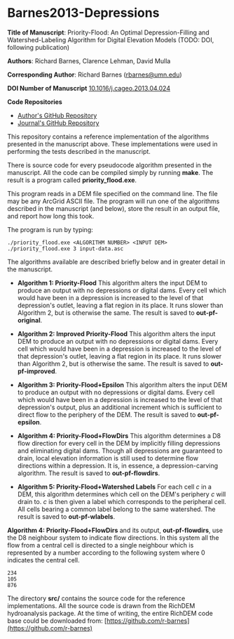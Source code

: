 Barnes2013-Depressions
======================

**Title of Manuscript**:
Priority-Flood: An Optimal Depression-Filling and Watershed-Labeling Algorithm
for Digital Elevation Models (TODO: DOI, following publication)

**Authors**: Richard Barnes, Clarence Lehman, David Mulla

**Corresponding Author**: Richard Barnes (rbarnes@umn.edu)

**DOI Number of Manuscript**
[10.1016/j.cageo.2013.04.024 ](http://dx.doi.org/10.1016/j.cageo.2013.04.024)

**Code Repositories**
 * [Author's GitHub Repository](https://github.com/r-barnes/Barnes2013-Depressions)
 * [Journal's GitHub Repository](https://github.com/cageo)

This repository contains a reference implementation of the algorithms presented
in the manuscript above. These implementations were used in performing the
tests described in the manuscript.

There is source code for every pseudocode algorithm presented in the
manuscript. All the code can be compiled simply by running **make**. The result
is a program called **priority\_flood.exe**.

This program reads in a DEM file specified on the command line. The file may be
any ArcGrid ASCII file. The program will run one of the algorithms described in
the manuscript (and below), store the result in an output file, and report how
long this took.

The program is run by typing:

    ./priority_flood.exe <ALGORITHM NUMBER> <INPUT DEM>
    ./priority_flood.exe 3 input-data.asc

The algorithms available are described briefly below and in greater detail in
the manuscript.

 * **Algorithm 1: Priority-Flood** This algorithm alters the input DEM to
produce an output with no depressions or digital dams. Every cell which would
have been in a depression is increased to the level of that depression's
outlet, leaving a flat region in its place. It runs slower than Algorithm 2,
but is otherwise the same. The result is saved to **out-pf-original**.

 * **Algorithm 2: Improved Priority-Flood** This algorithm alters the input DEM
to produce an output with no depressions or digital dams. Every cell which
would have been in a depression is increased to the level of that depression's
outlet, leaving a flat region in its place. It runs slower than Algorithm 2,
but is otherwise the same. The result is saved to **out-pf-improved**.

 * **Algorithm 3: Priority-Flood+Epsilon** This algorithm alters the input DEM
to produce an output with no depressions or digital dams. Every cell which
would have been in a depression is increased to the level of that depression's
output, plus an additional increment which is sufficient to direct flow to the
periphery of the DEM. The result is saved to **out-pf-epsilon**.

 * **Algorithm 4: Priority-Flood+FlowDirs** This algorithm determines a D8 flow
direction for every cell in the DEM by implicitly filling depressions and
eliminating digital dams. Though all depressions are guaranteed to drain, local
elevation information is still used to determine flow directions within a
depression. It is, in essence, a depression-carving algorithm. The result is
saved to **out-pf-flowdirs**.

 * **Algorithm 5: Priority-Flood+Watershed Labels** For each cell _c_ in a DEM,
this algorithm determines which cell on the DEM's periphery _c_ will drain to.
_c_ is then given a label which corresponds to the peripheral cell. All cells
bearing a common label belong to the same watershed. The result is saved to
**out-pf-wlabels**.

**Algorithm 4: Priority-Flood+FlowDirs** and its output, **out-pf-flowdirs**,
use the D8 neighbour system to indicate flow directions. In this system all the
flow from a central cell is directed to a single neighbour which is represented
by a number according to the following system where 0 indicates the central
cell.

    234
    105
    876

The directory **src/** contains the source code for the reference
implementations. All the source code is drawn from the RichDEM hydroanalysis
package. At the time of writing, the entire RichDEM code base could be
downloaded from: [https://github.com/r-barnes](https://github.com/r-barnes)
